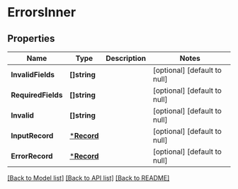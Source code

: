 # ErrorsInner

## Properties
Name | Type | Description | Notes
------------ | ------------- | ------------- | -------------
**InvalidFields** | **[]string** |  | [optional] [default to null]
**RequiredFields** | **[]string** |  | [optional] [default to null]
**Invalid** | **[]string** |  | [optional] [default to null]
**InputRecord** | [***Record**](record.md) |  | [optional] [default to null]
**ErrorRecord** | [***Record**](record.md) |  | [optional] [default to null]

[[Back to Model list]](../README.md#documentation-for-models) [[Back to API list]](../README.md#documentation-for-api-endpoints) [[Back to README]](../README.md)

